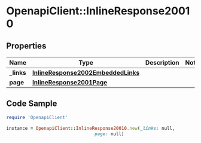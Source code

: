 # OpenapiClient::InlineResponse20010

## Properties

Name | Type | Description | Notes
------------ | ------------- | ------------- | -------------
**_links** | [**InlineResponse2002EmbeddedLinks**](InlineResponse2002EmbeddedLinks.md) |  | 
**page** | [**InlineResponse2001Page**](InlineResponse2001Page.md) |  | 

## Code Sample

```ruby
require 'OpenapiClient'

instance = OpenapiClient::InlineResponse20010.new(_links: null,
                                 page: null)
```


